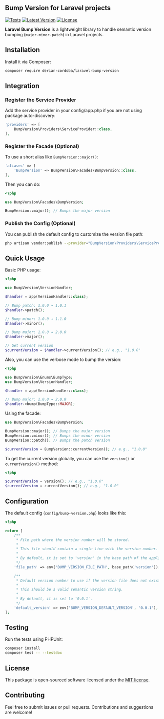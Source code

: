 ## Bump Version for Laravel projects

[![Tests](https://github.com/derian-cordoba/laravel-bump-version/actions/workflows/tests.yml/badge.svg)](https://github.com/derian-cordoba/laravel-bump-version/actions)
[![Latest Version](https://img.shields.io/github/v/release/derian-cordoba/laravel-bump-version?label=version)](https://github.com/derian-cordoba/laravel-bump-version/releases)
[![License](https://img.shields.io/github/license/derian-cordoba/laravel-bump-version)](LICENSE)

**Laravel Bump Version** is a lightweight library to handle semantic version bumping (`major.minor.patch`) in Laravel projects.

## Installation

Install it via Composer:

```bash
composer require derian-cordoba/laravel-bump-version
```

## Integration

### Register the Service Provider

Add the service provider in your config/app.php if you are not using package auto-discovery:

```php
'providers' => [
    BumpVersion\Providers\ServiceProvider::class,
],
```

### Register the Facade (Optional)

To use a short alias like `BumpVersion::major()`:

```php
'aliases' => [
    'BumpVersion' => BumpVersion\Facades\BumpVersion::class,
],
```

Then you can do:

```php
<?php

use BumpVersion\Facades\BumpVersion;

BumpVersion::major(); // Bumps the major version
```

### Publish the Config (Optional)

You can publish the default config to customize the version file path:

```bash
php artisan vendor:publish --provider="BumpVersion\Providers\ServiceProvider"
```

## Quick Usage

Basic PHP usage:

```php
<?php

use BumpVersion\VersionHandler;

$handler = app(VersionHandler::class);

// Bump patch: 1.0.0 → 1.0.1
$handler->patch();

// Bump minor: 1.0.0 → 1.1.0
$handler->minor();

// Bump major: 1.0.0 → 2.0.0
$handler->major();

// Get current version
$currentVersion = $handler->currentVersion(); // e.g., "1.0.0"
```

Also, you can use the verbose mode to bump the version:

```php
<?php

use BumpVersion\Enums\BumpType;
use BumpVersion\VersionHandler;

$handler = app(VersionHandler::class);

// Bump major: 1.0.0 → 2.0.0
$handler->bump(BumpType::MAJOR);
```

Using the facade:

```php
use BumpVersion\Facades\BumpVersion;

BumpVersion::major(); // Bumps the major version
BumpVersion::minor(); // Bumps the minor version
BumpVersion::patch(); // Bumps the patch version

$currentVersion = BumpVersion::currentVersion(); // e.g., "1.0.0"
```

To get the current version globally, you can use the `version()` or `currentVersion()` method:

```php
<?php

$currentVersion = version(); // e.g., "1.0.0"
$currentVersion = currentVersion(); // e.g., "1.0.0"
```

## Configuration

The default config (`config/bump-version.php`) looks like this:

```php
<?php

return [
    /**
     * File path where the version number will be stored.
     *
     * This file should contain a single line with the version number.
     *
     * By default, it is set to 'version' in the base path of the application.
     */
    'file_path' => env('BUMP_VERSION_FILE_PATH', base_path('version')),

    /**
     * Default version number to use if the version file does not exist.
     *
     * This should be a valid semantic version string.
     *
     * By default, it is set to '0.0.1'.
     */
    'default_version' => env('BUMP_VERSION_DEFAULT_VERSION', '0.0.1'),
];
```

## Testing

Run the tests using PHPUnit:

```bash
composer install
composer test -- --testdox
```

## License

This package is open-sourced software licensed under the [MIT license](LICENSE).

## Contributing

Feel free to submit issues or pull requests. Contributions and suggestions are welcome!
